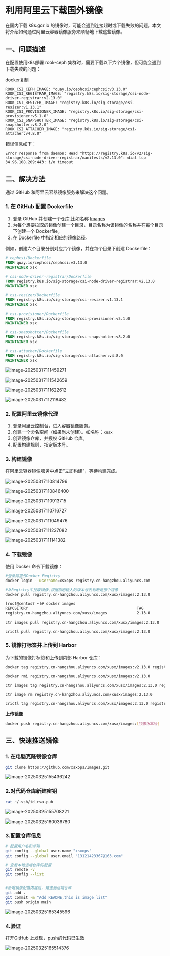 # 利用阿里云下载国外镜像

在国内下载 k8s.gcr.io 的镜像时，可能会遇到连接超时或下载失败的问题。本文将介绍如何通过阿里云容器镜像服务来顺畅地下载这些镜像。

## 一、问题描述

在配置使用k8s部署 rook-ceph 集群时，需要下载以下六个镜像，但可能会遇到下载失败的问题：

docker复制

```docker
ROOK_CSI_CEPH_IMAGE: "quay.io/cephcsi/cephcsi:v3.13.0"
ROOK_CSI_REGISTRAR_IMAGE: "registry.k8s.io/sig-storage/csi-node-driver-registrar:v2.13.0"
ROOK_CSI_RESIZER_IMAGE: "registry.k8s.io/sig-storage/csi-resizer:v1.13.1"
ROOK_CSI_PROVISIONER_IMAGE: "registry.k8s.io/sig-storage/csi-provisioner:v5.1.0"
ROOK_CSI_SNAPSHOTTER_IMAGE: "registry.k8s.io/sig-storage/csi-snapshotter:v8.2.0"
ROOK_CSI_ATTACHER_IMAGE: "registry.k8s.io/sig-storage/csi-attacher:v4.8.0"
```

错误信息如下：

```
Error response from daemon: Head "https://registry.k8s.io/v2/sig-storage/csi-node-driver-registrar/manifests/v2.13.0": dial tcp 34.96.108.209:443: i/o timeout
```

## 二、解决方法

通过 GitHub 和阿里云容器镜像服务来解决这个问题。

### 1. 在 GitHub 配置 Dockerfile

1. 登录 GitHub 并创建一个仓库,比如名称 [Images](https://github.com/xsxops/Images)
2. 为每个想要拉取的镜像创建一个目录，目录名称为该镜像的名称并在每个目录下创建一个 Dockerfile。
3. 在 Dockerfile 中指定相应的镜像路径。

例如，创建六个目录分别对应六个镜像，并在每个目录下创建 Dockerfile：

```dockerfile
# cephcsi/Dockerfile
FROM quay.io/cephcsi/cephcsi:v3.13.0
MAINTAINER xsx

# csi-node-driver-registrar/Dockerfile
FROM registry.k8s.io/sig-storage/csi-node-driver-registrar:v2.13.0
MAINTAINER xsx

# csi-resizer/Dockerfile
FROM registry.k8s.io/sig-storage/csi-resizer:v1.13.1
MAINTAINER xsx

# csi-provisioner/Dockerfile
FROM registry.k8s.io/sig-storage/csi-provisioner:v5.1.0
MAINTAINER xsx

# csi-snapshotter/Dockerfile
FROM registry.k8s.io/sig-storage/csi-snapshotter:v8.2.0
MAINTAINER xsx

# csi-attacher/Dockerfile
FROM registry.k8s.io/sig-storage/csi-attacher:v4.8.0
MAINTAINER xsx
```

![image-20250317111459271](./images/6.%E5%88%A9%E7%94%A8%E9%98%BF%E9%87%8C%E4%BA%91%E4%B8%8B%E8%BD%BD%E5%9B%BD%E5%A4%96%E9%95%9C%E5%83%8F/image-20250317111459271.png)

![image-20250317111542659](./images/6.%E5%88%A9%E7%94%A8%E9%98%BF%E9%87%8C%E4%BA%91%E4%B8%8B%E8%BD%BD%E5%9B%BD%E5%A4%96%E9%95%9C%E5%83%8F/image-20250317111542659.png)

![image-20250317111622612](./images/6.%E5%88%A9%E7%94%A8%E9%98%BF%E9%87%8C%E4%BA%91%E4%B8%8B%E8%BD%BD%E5%9B%BD%E5%A4%96%E9%95%9C%E5%83%8F/image-20250317111622612.png)

![image-20250317112118482](./images/6.%E5%88%A9%E7%94%A8%E9%98%BF%E9%87%8C%E4%BA%91%E4%B8%8B%E8%BD%BD%E5%9B%BD%E5%A4%96%E9%95%9C%E5%83%8F/image-20250317112118482.png)

### 2. 配置阿里云镜像代理

1. 登录阿里云控制台，进入容器镜像服务。
2. 创建一个命名空间（如果尚未创建）。如名称：`xusx`
3. 创建镜像仓库，并授权 GitHub 仓库。
4. 配置构建规则，指定版本号。

### 3. 构建镜像

在阿里云容器镜像服务中点击“立即构建”，等待构建完成。



![image-20250317110814796](./images/6.%E5%88%A9%E7%94%A8%E9%98%BF%E9%87%8C%E4%BA%91%E4%B8%8B%E8%BD%BD%E5%9B%BD%E5%A4%96%E9%95%9C%E5%83%8F/image-20250317110814796.png)

![image-20250317110846400](./images/6.%E5%88%A9%E7%94%A8%E9%98%BF%E9%87%8C%E4%BA%91%E4%B8%8B%E8%BD%BD%E5%9B%BD%E5%A4%96%E9%95%9C%E5%83%8F/image-20250317110846400.png)

![image-20250317110913715](./images/6.%E5%88%A9%E7%94%A8%E9%98%BF%E9%87%8C%E4%BA%91%E4%B8%8B%E8%BD%BD%E5%9B%BD%E5%A4%96%E9%95%9C%E5%83%8F/image-20250317110913715.png)

![image-20250317110716727](./images/6.%E5%88%A9%E7%94%A8%E9%98%BF%E9%87%8C%E4%BA%91%E4%B8%8B%E8%BD%BD%E5%9B%BD%E5%A4%96%E9%95%9C%E5%83%8F/image-20250317110716727.png)

![image-20250317111049476](./images/6.%E5%88%A9%E7%94%A8%E9%98%BF%E9%87%8C%E4%BA%91%E4%B8%8B%E8%BD%BD%E5%9B%BD%E5%A4%96%E9%95%9C%E5%83%8F/image-20250317111049476.png)

![image-20250317111237082](./images/6.%E5%88%A9%E7%94%A8%E9%98%BF%E9%87%8C%E4%BA%91%E4%B8%8B%E8%BD%BD%E5%9B%BD%E5%A4%96%E9%95%9C%E5%83%8F/image-20250317111237082.png)

![image-20250317111141382](./images/6.%E5%88%A9%E7%94%A8%E9%98%BF%E9%87%8C%E4%BA%91%E4%B8%8B%E8%BD%BD%E5%9B%BD%E5%A4%96%E9%95%9C%E5%83%8F/image-20250317111141382.png)

### 4. 下载镜像

使用 Docker 命令下载镜像：

```bash
#登录阿里云Docker Registry
docker login --username=xsxops registry.cn-hangzhou.aliyuncs.com

#从Registry中拉取镜像,根据刚刚输入的版本号去判断是那个镜像
docker pull registry.cn-hangzhou.aliyuncs.com/xusx/images:2.13.0

[root@centos7 ~]# docker images
REPOSITORY                                                TAG           IMAGE ID       CREATED         SIZE
registry.cn-hangzhou.aliyuncs.com/xusx/images             2.13.0        91db6594b285   2 months ago    30.1MB
```

```bash
ctr images pull registry.cn-hangzhou.aliyuncs.com/xusx/images:2.13.0
```

```bash
crictl pull registry.cn-hangzhou.aliyuncs.com/xusx/images:2.13.0
```

### 5. 镜像打标签并上传到 Harbor

为下载的镜像打标签和上传到内部 Harbor 仓库：

```bash
docker tag registry.cn-hangzhou.aliyuncs.com/xusx/images:v2.13.0 registry.k8s.io/sig-storage/csi-node-driver-registrar:v2.13.0

docker rmi registry.cn-hangzhou.aliyuncs.com/xusx/images:v2.13.0
```

```bash
ctr images tag registry.cn-hangzhou.aliyuncs.com/xusx/images:2.13.0 registry.k8s.io/sig-storage/csi-node-driver-registrar:v2.13.0

ctr image rm registry.cn-hangzhou.aliyuncs.com/xusx/images:2.13.0
```

```bash
crictl tag registry.cn-hangzhou.aliyuncs.com/xusx/images:2.13.0 registry.k8s.io/sig-storage/csi-node-driver-registrar:v2.13.0
```

**上传镜像**

```bash
docker push registry.cn-hangzhou.aliyuncs.com/xusx/images:[镜像版本号]
```



## 三、快速推送镜像

### 1. 在电脑克隆镜像仓库

```bash
git clone https://github.com/xsxops/Images.git
```

![image-20250325155436242](./images/6.%E5%88%A9%E7%94%A8%E9%98%BF%E9%87%8C%E4%BA%91%E4%B8%8B%E8%BD%BD%E5%9B%BD%E5%A4%96%E9%95%9C%E5%83%8F/image-20250325155436242.png)

### 2.对代码仓库新建密钥

```bash
cat ~/.ssh/id_rsa.pub
```

![image-20250325155708221](./images/6.%E5%88%A9%E7%94%A8%E9%98%BF%E9%87%8C%E4%BA%91%E4%B8%8B%E8%BD%BD%E5%9B%BD%E5%A4%96%E9%95%9C%E5%83%8F/image-20250325155708221.png)

![image-20250325160036780](./images/6.%E5%88%A9%E7%94%A8%E9%98%BF%E9%87%8C%E4%BA%91%E4%B8%8B%E8%BD%BD%E5%9B%BD%E5%A4%96%E9%95%9C%E5%83%8F/image-20250325160036780.png)

### 3.配置仓库信息

```bash
# 配置用户名和邮箱
git config --global user.name "xsxops"
git config --global user.email "13121423367@163.com"

# 查看本地远端仓库的配置
git remote -v
git config --list


#新增镜像配置内容后，推送到远端仓库
git add .
git commit -m "Add README,this is image list"
git push origin main
```

![image-20250325165345596](./images/6.%E5%88%A9%E7%94%A8%E9%98%BF%E9%87%8C%E4%BA%91%E4%B8%8B%E8%BD%BD%E5%9B%BD%E5%A4%96%E9%95%9C%E5%83%8F/image-20250325165345596.png)

### 4.验证

打开GitHub 上发现，push的代码已生效

![image-20250325165514376](./images/6.%E5%88%A9%E7%94%A8%E9%98%BF%E9%87%8C%E4%BA%91%E4%B8%8B%E8%BD%BD%E5%9B%BD%E5%A4%96%E9%95%9C%E5%83%8F/image-20250325165514376.png)
